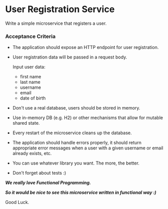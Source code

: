 # User Registration Service

Write a simple microservice that registers a user.

### Acceptance Criteria

- The application should expose an HTTP endpoint for user registration.
- User registration data will be passed in a request body. 
  
  Input user data:
  - first name
  - last name
  - username
  - email
  - date of birth
- Don't use a real database, users should be stored in memory. 
- Use in-memory DB (e.g. H2) or other mechanisms that allow for mutable shared state.
- Every restart of the microservice cleans up the database.
- The application should handle errors properly, 
  it should return appropriate error messages when a user with a given username or email already exists, etc.
- You can use whatever library you want. The more, the better.
- Don't forget about tests :)


***We really love Functional Programming.***

***So it would be nice to see this microservice written in functional way :)***


Good Luck.